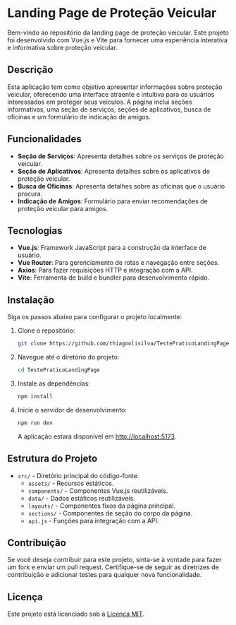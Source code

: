 # Landing Page de Proteção Veicular

Bem-vindo ao repositório da landing page de proteção veicular. Este projeto foi desenvolvido com Vue.js e Vite para fornecer uma experiência interativa e informativa sobre proteção veicular.

## Descrição

Esta aplicação tem como objetivo apresentar informações sobre proteção veicular, oferecendo uma interface atraente e intuitiva para os usuários interessados em proteger seus veículos. A página inclui seções informativas, uma seção de serviços, seções de aplicativos, busca de oficinas e um formulário de indicação de amigos.

## Funcionalidades

- **Seção de Serviços**: Apresenta detalhes sobre os serviços de proteção veicular.
- **Seção de Aplicativos**: Apresenta detalhes sobre os aplicativos de proteção veicular.
- **Busca de Oficinas**: Apresenta detalhes sobre as oficinas que o usuário procura.
- **Indicação de Amigos**: Formulário para enviar recomendações de proteção veicular para amigos.

## Tecnologias

- **Vue.js**: Framework JavaScript para a construção da interface de usuário.
- **Vue Router**: Para gerenciamento de rotas e navegação entre seções.
- **Axios**: Para fazer requisições HTTP e integração com a API.
- **Vite**: Ferramenta de build e bundler para desenvolvimento rápido.

## Instalação

Siga os passos abaixo para configurar o projeto localmente:

1. Clone o repositório:

    ```bash
    git clone https://github.com/thiagoolisilva/TestePraticoLandingPage.git
    ```

2. Navegue até o diretório do projeto:

    ```bash
    cd TestePraticoLandingPage
    ```

3. Instale as dependências:

    ```bash
    npm install
    ```

4. Inicie o servidor de desenvolvimento:

    ```bash
    npm run dev
    ```

    A aplicação estará disponível em [http://localhost:5173](http://localhost:5173).

## Estrutura do Projeto

- `src/` - Diretório principal do código-fonte.
  - `assets/` - Recursos estáticos.
  - `components/` - Componentes Vue.js reutilizáveis.
  - `data/` - Dados estáticos reutilizáveis.
  - `layouts/` - Componentes fixos da página principal.
  - `sections/` - Componentes de seção do corpo da página.
  - `api.js` - Funções para integração com a API.

## Contribuição

Se você deseja contribuir para este projeto, sinta-se à vontade para fazer um fork e enviar um pull request. Certifique-se de seguir as diretrizes de contribuição e adicionar testes para qualquer nova funcionalidade.

## Licença

Este projeto está licenciado sob a [Licença MIT](LICENSE).
